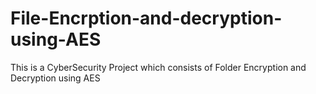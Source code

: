 # File-Encrption-and-decryption-using-AES

This is a CyberSecurity Project which consists of Folder Encryption and Decryption using AES
